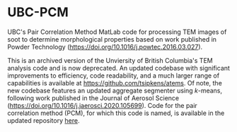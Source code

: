 # UBC-PCM

UBC's Pair Correlation Method MatLab code for processing TEM images of soot to determine morphological properties based on work published in Powder Technology (https://doi.org/10.1016/j.powtec.2016.03.027). 

This is an archived version of the Unviersity of British Columbia's TEM analysis code and is now deprecated. An updated codebase with significant improvements to efficiency, code readability, and a much larger range of capabilities is available at https://github.com/tsipkens/atems. Of note, the new codebase features an updated aggregate segmenter using *k*-means, following work published in the Journal of Aerosol Science (https://doi.org/10.1016/j.jaerosci.2020.105699). Code for the pair correlation method (PCM), for which this code is named, is available in the updated repository [here](https://github.com/tsipkens/atems/blob/master/%2Bpp/pcm.m). 
